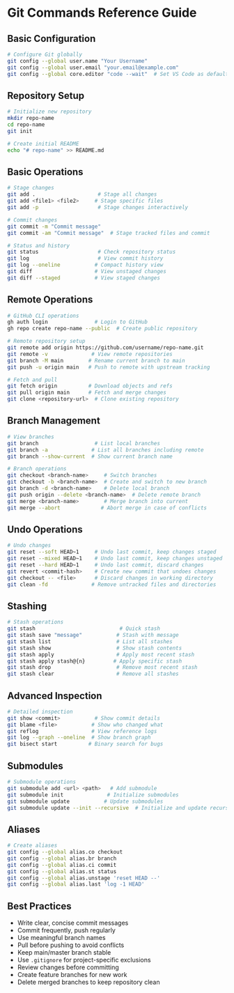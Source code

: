 # Git Commands Reference Guide

## Basic Configuration

```bash
# Configure Git globally
git config --global user.name "Your Username"
git config --global user.email "your.email@example.com"
git config --global core.editor "code --wait"  # Set VS Code as default editor
```

## Repository Setup

```bash
# Initialize new repository
mkdir repo-name
cd repo-name
git init

# Create initial README
echo "# repo-name" >> README.md
```

## Basic Operations

```bash
# Stage changes
git add .                    # Stage all changes
git add <file1> <file2>     # Stage specific files
git add -p                   # Stage changes interactively

# Commit changes
git commit -m "Commit message"
git commit -am "Commit message"  # Stage tracked files and commit

# Status and history
git status                   # Check repository status
git log                      # View commit history
git log --oneline           # Compact history view
git diff                    # View unstaged changes
git diff --staged           # View staged changes
```

## Remote Operations

```bash
# GitHub CLI operations
gh auth login               # Login to GitHub
gh repo create repo-name --public  # Create public repository

# Remote repository setup
git remote add origin https://github.com/username/repo-name.git
git remote -v              # View remote repositories
git branch -M main        # Rename current branch to main
git push -u origin main   # Push to remote with upstream tracking

# Fetch and pull
git fetch origin          # Download objects and refs
git pull origin main      # Fetch and merge changes
git clone <repository-url>  # Clone existing repository
```

## Branch Management

```bash
# View branches
git branch                  # List local branches
git branch -a              # List all branches including remote
git branch --show-current  # Show current branch name

# Branch operations
git checkout <branch-name>     # Switch branches
git checkout -b <branch-name>  # Create and switch to new branch
git branch -d <branch-name>    # Delete local branch
git push origin --delete <branch-name>  # Delete remote branch
git merge <branch-name>        # Merge branch into current
git merge --abort             # Abort merge in case of conflicts
```

## Undo Operations

```bash
# Undo changes
git reset --soft HEAD~1     # Undo last commit, keep changes staged
git reset --mixed HEAD~1    # Undo last commit, keep changes unstaged
git reset --hard HEAD~1     # Undo last commit, discard changes
git revert <commit-hash>    # Create new commit that undoes changes
git checkout -- <file>      # Discard changes in working directory
git clean -fd              # Remove untracked files and directories
```

## Stashing

```bash
# Stash operations
git stash                           # Quick stash
git stash save "message"           # Stash with message
git stash list                     # List all stashes
git stash show                     # Show stash contents
git stash apply                    # Apply most recent stash
git stash apply stash@{n}         # Apply specific stash
git stash drop                     # Remove most recent stash
git stash clear                    # Remove all stashes
```

## Advanced Inspection

```bash
# Detailed inspection
git show <commit>           # Show commit details
git blame <file>           # Show who changed what
git reflog                 # View reference logs
git log --graph --oneline  # Show branch graph
git bisect start          # Binary search for bugs
```

## Submodules

```bash
# Submodule operations
git submodule add <url> <path>   # Add submodule
git submodule init              # Initialize submodules
git submodule update           # Update submodules
git submodule update --init --recursive  # Initialize and update recursively
```

## Aliases

```bash
# Create aliases
git config --global alias.co checkout
git config --global alias.br branch
git config --global alias.ci commit
git config --global alias.st status
git config --global alias.unstage 'reset HEAD --'
git config --global alias.last 'log -1 HEAD'
```

## Best Practices

- Write clear, concise commit messages
- Commit frequently, push regularly
- Use meaningful branch names
- Pull before pushing to avoid conflicts
- Keep main/master branch stable
- Use `.gitignore` for project-specific exclusions
- Review changes before committing
- Create feature branches for new work
- Delete merged branches to keep repository clean
